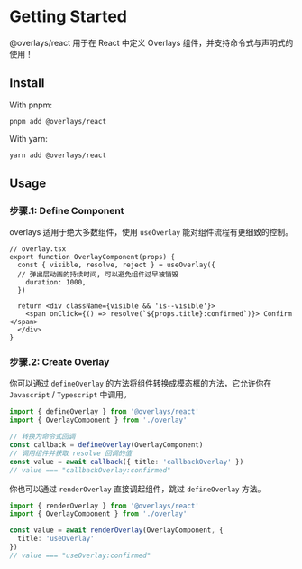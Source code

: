 # Getting Started

@overlays/react 用于在 React 中定义 Overlays 组件，并支持命令式与声明式的使用！

## Install

With pnpm: 
```sh
pnpm add @overlays/react
```

With yarn:
```sh
yarn add @overlays/react
```

## Usage

### 步骤.1: Define Component

overlays 适用于绝大多数组件，使用 `useOverlay` 能对组件流程有更细致的控制。

```tsx
// overlay.tsx
export function OverlayComponent(props) {
  const { visible, resolve, reject } = useOverlay({
  // 弹出层动画的持续时间, 可以避免组件过早被销毁
    duration: 1000,
  })

  return <div className={visible && 'is--visible'}>
    <span onClick={() => resolve(`${props.title}:confirmed`)}> Confirm </span>
  </div>
}
```

### 步骤.2: Create Overlay

你可以通过 `defineOverlay` 的方法将组件转换成模态框的方法，它允许你在 `Javascript` / `Typescript` 中调用。

```ts
import { defineOverlay } from '@overlays/react'
import { OverlayComponent } from './overlay'

// 转换为命令式回调
const callback = defineOverlay(OverlayComponent)
// 调用组件并获取 resolve 回调的值
const value = await callback({ title: 'callbackOverlay' })
// value === "callbackOverlay:confirmed"
```

你也可以通过 `renderOverlay` 直接调起组件，跳过 `defineOverlay` 方法。

```ts
import { renderOverlay } from '@overlays/react'
import { OverlayComponent } from './overlay'

const value = await renderOverlay(OverlayComponent, {
  title: 'useOverlay'
})
// value === "useOverlay:confirmed"
```

